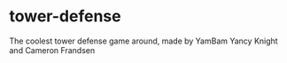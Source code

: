 # tower-defense
The coolest tower defense game around, made by YamBam
Yancy Knight and Cameron Frandsen
